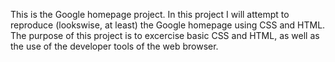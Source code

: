 This is the Google homepage project. In this project I will attempt to reproduce (lookswise, at least) the Google homepage using CSS and HTML.
The purpose of this project is to excercise basic CSS and HTML, as well as the use of the developer tools of the web browser.
